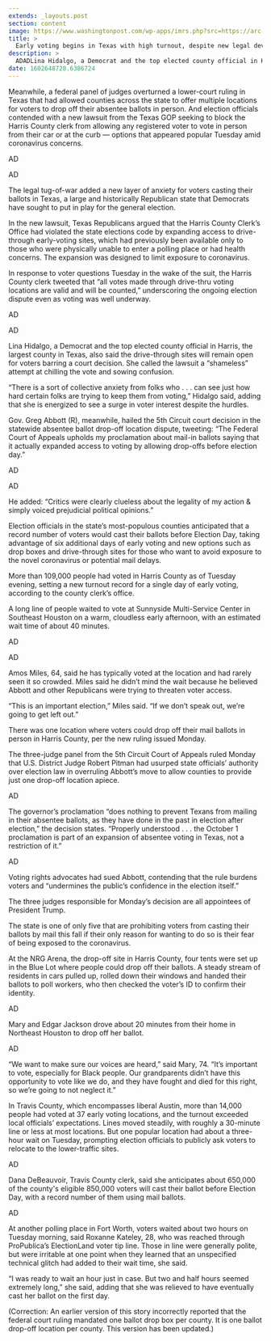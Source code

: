 ```yaml
--- 
extends: _layouts.post 
section: content 
image: https://www.washingtonpost.com/wp-apps/imrs.php?src=https://arc-anglerfish-washpost-prod-washpost.s3.amazonaws.com/public/FPH2IAQNVII6XCRVEN7PD2ZO64.jpg&w=1440 
title: > 
  Early voting begins in Texas with high turnout, despite new legal developments on voting access 
description: > 
  ADADLina Hidalgo, a Democrat and the top elected county official in Harris, the largest county in Texas, also said the drive-through sites will remain open for voters barring a court decision.More than 109,000 people had voted in Harris County as of Tuesday evening, setting a new turnout record for a single day of early voting, according to the county clerk’s office.Miles said he didn’t mind the wait because he believed Abbott and other Republicans were trying to threaten voter access.At the NRG Arena, the drop-off site in Harris County, four tents were set up in the Blue Lot where people could drop off their ballots.(Correction: An earlier version of this story incorrectly reported that the federal court ruling mandated one ballot drop box per county. 
date: 1602648728.6386724 
--- 
```

Meanwhile, a federal panel of judges overturned a lower-court ruling in Texas that had allowed counties across the state to offer multiple locations for voters to drop off their absentee ballots in person. And election officials contended with a new lawsuit from the Texas GOP seeking to block the Harris County clerk from allowing any registered voter to vote in person from their car or at the curb — options that appeared popular Tuesday amid coronavirus concerns.

AD

AD

The legal tug-of-war added a new layer of anxiety for voters casting their ballots in Texas, a large and historically Republican state that Democrats have sought to put in play for the general election.

In the new lawsuit, Texas Republicans argued that the Harris County Clerk’s Office had violated the state elections code by expanding access to drive-through early-voting sites, which had previously been available only to those who were physically unable to enter a polling place or had health concerns. The expansion was designed to limit exposure to coronavirus.

In response to voter questions Tuesday in the wake of the suit, the Harris County clerk tweeted that “all votes made through drive-thru voting locations are valid and will be counted,” underscoring the ongoing election dispute even as voting was well underway.

AD

AD

Lina Hidalgo, a Democrat and the top elected county official in Harris, the largest county in Texas, also said the drive-through sites will remain open for voters barring a court decision. She called the lawsuit a “shameless” attempt at chilling the vote and sowing confusion.

“There is a sort of collective anxiety from folks who . . . can see just how hard certain folks are trying to keep them from voting,” Hidalgo said, adding that she is energized to see a surge in voter interest despite the hurdles.

Gov. Greg Abbott (R), meanwhile, hailed the 5th Circuit court decision in the statewide absentee ballot drop-off location dispute, tweeting: “The Federal Court of Appeals upholds my proclamation about mail-in ballots saying that it actually expanded access to voting by allowing drop-offs before election day.”

AD

AD

He added: “Critics were clearly clueless about the legality of my action & simply voiced prejudicial political opinions.”

Election officials in the state’s most-populous counties anticipated that a record number of voters would cast their ballots before Election Day, taking advantage of six additional days of early voting and new options such as drop boxes and drive-through sites for those who want to avoid exposure to the novel coronavirus or potential mail delays.

More than 109,000 people had voted in Harris County as of Tuesday evening, setting a new turnout record for a single day of early voting, according to the county clerk’s office.

A long line of people waited to vote at Sunnyside Multi-Service Center in Southeast Houston on a warm, cloudless early afternoon, with an estimated wait time of about 40 minutes.

AD

AD

Amos Miles, 64, said he has typically voted at the location and had rarely seen it so crowded. Miles said he didn’t mind the wait because he believed Abbott and other Republicans were trying to threaten voter access.

“This is an important election,” Miles said. “If we don’t speak out, we’re going to get left out.”

There was one location where voters could drop off their mail ballots in person in Harris County, per the new ruling issued Monday.

The three-judge panel from the 5th Circuit Court of Appeals ruled Monday that U.S. District Judge Robert Pitman had usurped state officials’ authority over election law in overruling Abbott’s move to allow counties to provide just one drop-off location apiece.

AD

The governor’s proclamation “does nothing to prevent Texans from mailing in their absentee ballots, as they have done in the past in election after election,” the decision states. “Properly understood . . . the October 1 proclamation is part of an expansion of absentee voting in Texas, not a restriction of it.”

AD

Voting rights advocates had sued Abbott, contending that the rule burdens voters and “undermines the public’s confidence in the election itself.”

The three judges responsible for Monday’s decision are all appointees of President Trump.

The state is one of only five that are prohibiting voters from casting their ballots by mail this fall if their only reason for wanting to do so is their fear of being exposed to the coronavirus.

At the NRG Arena, the drop-off site in Harris County, four tents were set up in the Blue Lot where people could drop off their ballots. A steady stream of residents in cars pulled up, rolled down their windows and handed their ballots to poll workers, who then checked the voter’s ID to confirm their identity.

AD

Mary and Edgar Jackson drove about 20 minutes from their home in Northeast Houston to drop off her ballot.

AD

“We want to make sure our voices are heard,” said Mary, 74. “It’s important to vote, especially for Black people. Our grandparents didn’t have this opportunity to vote like we do, and they have fought and died for this right, so we’re going to not neglect it.”

In Travis County, which encompasses liberal Austin, more than 14,000 people had voted at 37 early voting locations, and the turnout exceeded local officials’ expectations. Lines moved steadily, with roughly a 30-minute line or less at most locations. But one popular location had about a three-hour wait on Tuesday, prompting election officials to publicly ask voters to relocate to the lower-traffic sites.

AD

Dana DeBeauvoir, Travis County clerk, said she anticipates about 650,000 of the county's eligible 850,000 voters will cast their ballot before Election Day, with a record number of them using mail ballots.

AD

At another polling place in Fort Worth, voters waited about two hours on Tuesday morning, said Roxanne Kateley, 28, who was reached through ProPublica’s ElectionLand voter tip line. Those in line were generally polite, but were irritable at one point when they learned that an unspecified technical glitch had added to their wait time, she said.

“I was ready to wait an hour just in case. But two and half hours seemed extremely long,” she said, adding that she was relieved to have eventually cast her ballot on the first day.

(Correction: An earlier version of this story incorrectly reported that the federal court ruling mandated one ballot drop box per county. It is one ballot drop-off location per county. This version has been updated.)